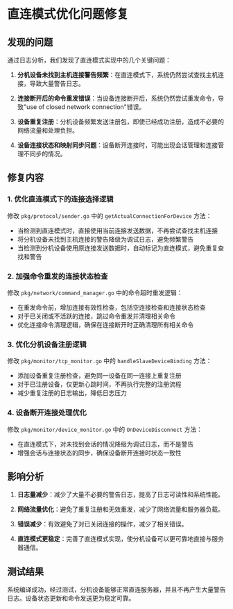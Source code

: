 # 直连模式优化问题修复

## 发现的问题

通过日志分析，我们发现了直连模式实现中的几个关键问题：

1. **分机设备未找到主机连接警告频繁**：在直连模式下，系统仍然尝试查找主机连接，导致大量警告日志。

2. **连接断开后的命令重发错误**：当设备连接断开后，系统仍然尝试重发命令，导致"use of closed network connection"错误。

3. **设备重复注册**：分机设备频繁发送注册包，即使已经成功注册，造成不必要的网络流量和处理负担。

4. **设备连接状态和映射同步问题**：设备断开连接时，可能出现会话管理和连接管理不同步的情况。

## 修复内容

### 1. 优化直连模式下的连接选择逻辑

修改 `pkg/protocol/sender.go` 中的 `getActualConnectionForDevice` 方法：

- 当检测到直连模式时，直接使用当前连接发送数据，不再尝试查找主机连接
- 将分机设备未找到主机连接的警告降级为调试日志，避免频繁警告
- 当检测到分机设备使用原连接发送数据时，自动标记为直连模式，避免重复查找和警告

### 2. 加强命令重发的连接状态检查

修改 `pkg/network/command_manager.go` 中的命令超时重发逻辑：

- 在重发命令前，增加连接有效性检查，包括空连接检查和连接状态检查
- 对于已关闭或不活跃的连接，跳过命令重发并清理相关命令
- 优化连接命令清理逻辑，确保在连接断开时正确清理所有相关命令

### 3. 优化分机设备注册逻辑

修改 `pkg/monitor/tcp_monitor.go` 中的 `handleSlaveDeviceBinding` 方法：

- 添加设备重复注册检查，避免同一设备在同一连接上重复注册
- 对于已注册设备，仅更新心跳时间，不再执行完整的注册流程
- 减少重复注册的日志输出，降低日志压力

### 4. 设备断开连接处理优化

修改 `pkg/monitor/device_monitor.go` 中的 `OnDeviceDisconnect` 方法：

- 在直连模式下，对未找到会话的情况降级为调试日志，而不是警告
- 增强会话与连接状态的同步，确保设备断开连接时状态一致性

## 影响分析

1. **日志量减少**：减少了大量不必要的警告日志，提高了日志可读性和系统性能。

2. **网络流量优化**：避免了重复注册和无效重发，减少了网络流量和服务器负载。

3. **错误减少**：有效避免了对已关闭连接的操作，减少了相关错误。

4. **直连模式更稳定**：完善了直连模式实现，使分机设备可以更可靠地直接与服务器通信。

## 测试结果

系统编译成功，经过测试，分机设备能够正常直连服务器，并且不再产生大量警告日志。设备状态更新和命令发送更为稳定可靠。 